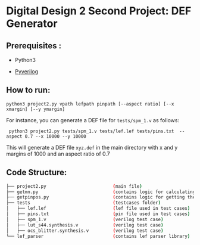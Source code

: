 # Digital Design 2 Second Project: DEF Generator



## Prerequisites : 

- Python3

- [Pyverilog]( https://github.com/PyHDI/Pyverilog/tree/develop/pyverilog)

## How to run:

```
python3 project2.py vpath lefpath pinpath [--aspect ratio] [--x xmargin] [--y ymargin]
```

For instance, you can generate a DEF file for `tests/spm_1.v` as follows:

```
 python3 project2.py tests/spm_1.v tests/lef.lef tests/pins.txt  --aspect 0.7 --x 10000 --y 10000
```

This will generate a DEF file `xyz.def` in the main directory with x and y margins of 1000 and an aspect ratio of 0.7

## Code Structure:

```bash
├── project2.py 						(main file)
├── getmn.py 							(contains logic for calculating die area)
├── getpinpos.py 						(contains logic for getting the position of each pin)
├── tests								(testcases folder)
│   ├── lef.lef							(lef file used in test cases)
│   ├── pins.txt						(pin file used in test cases)
│   ├── spm_1.v							(verilog test case)
│   ├── lut_s44.synthesis.v				(verilog test case)
│   ├── ocs_blitter.synthesis.v			(verilog test case)
└── lef_parser 							(contains lef parser library)
```

